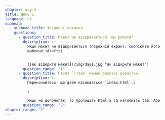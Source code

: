 ```yaml
---
chapter: day-1
title: День 1
language: uk
subhead:
  - subhead_title: Загальні питання
    questions:
      - question_title: Макет не відкривається, що робити?
        description: >-
          Якщо макет не відкривається (порожній екран), скопіюйте його собі в
          шаблони (drafts)


          ![як відкрити макет](/img/day1.jpg "як відкрити макет")
        question_range: "1"
      - question_title: П﻿ісля `!+tab` немає базової розмітки
        description: >-
          Переконайтесь, що файл називається `index.html`.\

          \

          Якщо не допомогає, то пропишіть html:5 та натисніть tab. Або пропишіть просто html і з випадаючого списку оберіть html:5 (у редакторі коду у файлі `index.html).`
        question_range: "2"
chapter_range: "2"
---
```

